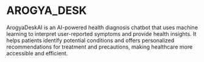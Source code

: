 # AROGYA_DESK
ArogyaDeskAI is an AI-powered health diagnosis chatbot that uses machine learning to interpret user-reported symptoms and provide health insights. It helps patients identify potential conditions and offers personalized recommendations for treatment and precautions, making healthcare more accessible and efficient.
